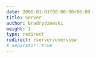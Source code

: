 ```yaml
---
date: 2000-01-01T00:00:00+00:00
title: Server
author: bradrydzewski
weight: 1
type: redirect
redirect: /server/overview
# separator: true
---
```

